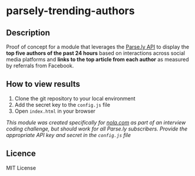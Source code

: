 # parsely-trending-authors

## Description
Proof of concept for a module that leverages the [Parse.ly API](https://www.parse.ly/help/api) to display the **top five authors of the past 24 hours** based on interactions across social media platforms and **links to the top article from each author** as measured by referrals from Facebook.

## How to view results
1. Clone the git repository to your local environment
2. Add the secret key to the `config.js` file
3. Open `index.html` in your browser

*This module was created specifically for [nola.com](https://www.nola.com/) as part of an interview coding challenge, but should work for all Parse.ly subscribers. Provide the appropriate API key and secret in the `config.js` file*

## Licence 
MIT License
